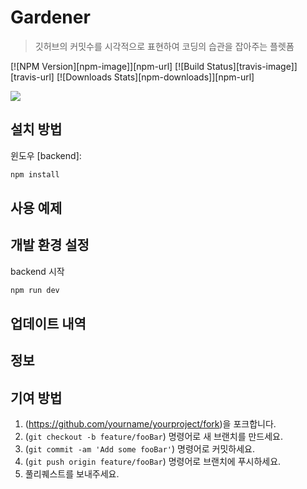 # Gardener
> 깃허브의 커밋수를 시각적으로 표현하여 코딩의 습관을 잡아주는 플렛폼

[![NPM Version][npm-image]][npm-url]
[![Build Status][travis-image]][travis-url]
[![Downloads Stats][npm-downloads]][npm-url]

![](../header.png)

## 설치 방법

윈도우 [backend]:

```sh
npm install
```

## 사용 예제


## 개발 환경 설정

backend 시작

```sh
npm run dev
```

## 업데이트 내역



## 정보



## 기여 방법

1. (<https://github.com/yourname/yourproject/fork>)을 포크합니다.
2. (`git checkout -b feature/fooBar`) 명령어로 새 브랜치를 만드세요.
3. (`git commit -am 'Add some fooBar'`) 명령어로 커밋하세요.
4. (`git push origin feature/fooBar`) 명령어로 브랜치에 푸시하세요. 
5. 풀리퀘스트를 보내주세요.

